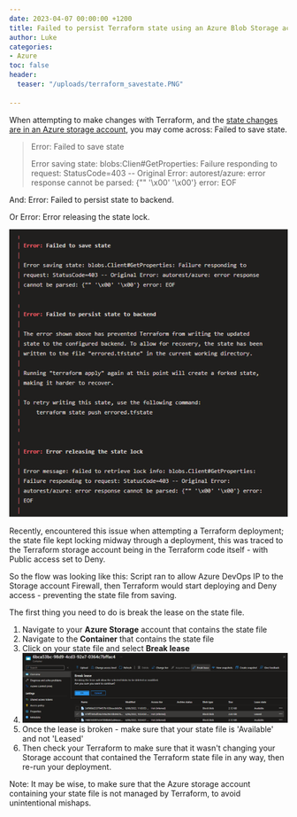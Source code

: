 ```yaml
---
date: 2023-04-07 00:00:00 +1200
title: Failed to persist Terraform state using an Azure Blob Storage account
author: Luke
categories:
- Azure
toc: false
header:
  teaser: "/uploads/terraform_savestate.PNG"

---
```

When attempting to make changes with Terraform, and the [state changes are in an Azure storage account](https://learn.microsoft.com/azure/developer/terraform/store-state-in-azure-storage?tabs=azure-cli&WT.mc_id=AZ-MVP-5004796 "Store Terraform state in Azure Storage"), you may come across: Failed to save state.

> Error: Failed to save state
>
> Error saving state: blobs:Clien#GetProperties: Failure responding to request: StatusCode=403 -- Original Error: autorest/azure: error response cannot be parsed: {"" '\\x00' '\\x00'} error: EOF

And: Error: Failed to persist state to backend.

Or Error: Error releasing the state lock.

![Terraform - Failed to save state](/uploads/terraform_savestate.PNG "Terraform - Failed to save state")

Recently, encountered this issue when attempting a Terraform deployment; the state file kept locking midway through a deployment, this was traced to the Terraform storage account being in the Terraform code itself - with Public access set to Deny.

So the flow was looking like this: Script ran to allow Azure DevOps IP to the Storage account Firewall, then Terraform would start deploying and Deny access - preventing the state file from saving.

The first thing you need to do is break the lease on the state file.

1. Navigate to your **Azure Storage** account that contains the state file
2. Navigate to the **Container** that contains the state file
3. Click on your state file and select **Break lease**
4. ![Azure Storage account - break lease](/uploads/azure_storageaccount_breaklease.png "Azure Storage account - break lease")
5. Once the lease is broken - make sure that your state file is 'Available' and not 'Leased'
6. Then check your Terraform to make sure that it wasn't changing your Storage account that contained the Terraform state file in any way, then re-run your deployment.

Note: It may be wise, to make sure that the Azure storage account containing your state file is not managed by Terraform, to avoid unintentional mishaps.